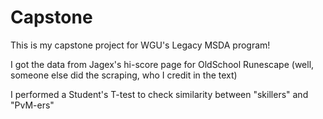# Capstone

This is my capstone project for WGU's Legacy MSDA program!

I got the data from Jagex's hi-score page for OldSchool Runescape (well, someone else did the scraping, who I credit in the text)

I performed a Student's T-test to check similarity between "skillers" and "PvM-ers"
